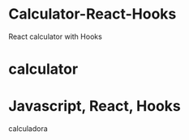 # Calculator-React-Hooks
React calculator with Hooks 

# calculator

# Javascript, React, Hooks

calculadora
